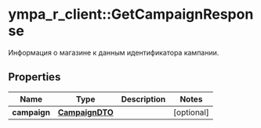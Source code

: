 # ympa_r_client::GetCampaignResponse

Информация о магазине к данным идентификатора кампании.

## Properties
Name | Type | Description | Notes
------------ | ------------- | ------------- | -------------
**campaign** | [**CampaignDTO**](CampaignDTO.md) |  | [optional] 


